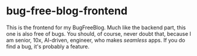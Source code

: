 # bug-free-blog-frontend
This is the frontend for my BugFreeBlog. Much like the backend part, this one is also free of bugs. You should, of course, never doubt that, because I am senior, 10x, AI-driven, engineer, who makes *seamless* apps. If you do find a bug, it's probably a feature.

